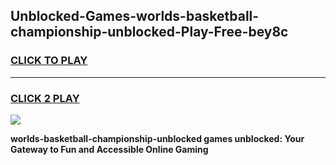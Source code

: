 
## Unblocked-Games-worlds-basketball-championship-unblocked-Play-Free-bey8c
<h3>
<a href="https://premium76.site?title=worlds-basketball-championship-unblocked&ref=12A">CLICK TO PLAY</a></h3>
<hr>

<h3>
<a href="https://premium76.site?title=worlds-basketball-championship-unblocked&ref=12A">CLICK 2 PLAY</a>
  
</h3>

<a href="https://premium76.site?title=worlds-basketball-championship-unblocked&ref=12A"><img src="https://clearcache.store/games.png"></a>


**worlds-basketball-championship-unblocked games unblocked: Your Gateway to Fun and Accessible Online Gaming**
